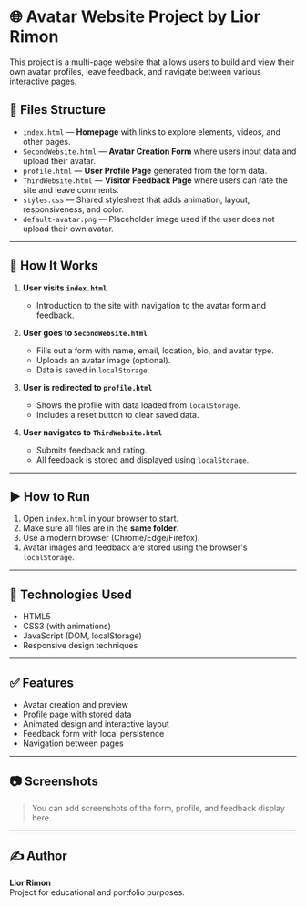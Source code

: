 # 🌐 Avatar Website Project by Lior Rimon

This project is a multi-page website that allows users to build and view their own avatar profiles, leave feedback, and navigate between various interactive pages.

## 🔧 Files Structure

- `index.html` — **Homepage** with links to explore elements, videos, and other pages.
- `SecondWebsite.html` — **Avatar Creation Form** where users input data and upload their avatar.
- `profile.html` — **User Profile Page** generated from the form data.
- `ThirdWebsite.html` — **Visitor Feedback Page** where users can rate the site and leave comments.
- `styles.css` — Shared stylesheet that adds animation, layout, responsiveness, and color.
- `default-avatar.png` — Placeholder image used if the user does not upload their own avatar.

---

## 📌 How It Works

1. **User visits `index.html`**  
   - Introduction to the site with navigation to the avatar form and feedback.

2. **User goes to `SecondWebsite.html`**  
   - Fills out a form with name, email, location, bio, and avatar type.
   - Uploads an avatar image (optional).
   - Data is saved in `localStorage`.

3. **User is redirected to `profile.html`**  
   - Shows the profile with data loaded from `localStorage`.
   - Includes a reset button to clear saved data.

4. **User navigates to `ThirdWebsite.html`**  
   - Submits feedback and rating.
   - All feedback is stored and displayed using `localStorage`.

---

## ▶️ How to Run

1. Open `index.html` in your browser to start.
2. Make sure all files are in the **same folder**.
3. Use a modern browser (Chrome/Edge/Firefox).
4. Avatar images and feedback are stored using the browser's `localStorage`.

---

## 🧠 Technologies Used

- HTML5
- CSS3 (with animations)
- JavaScript (DOM, localStorage)
- Responsive design techniques

---

## ✅ Features

- Avatar creation and preview
- Profile page with stored data
- Animated design and interactive layout
- Feedback form with local persistence
- Navigation between pages

---

## 📷 Screenshots

> You can add screenshots of the form, profile, and feedback display here.

---

## ✍️ Author

**Lior Rimon**  
Project for educational and portfolio purposes.
